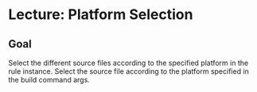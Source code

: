 # Lecture: Platform Selection

## Goal

Select the different source files according to the specified platform in the rule instance.
Select the source file according to the platform specified in the build command args.
